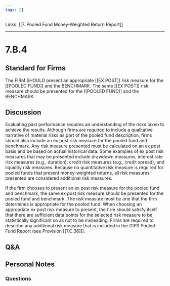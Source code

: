 ```yaml
---
tags: []
---
```

Links: [[7. Pooled Fund Money-Weighted Return Report]]
___
# 7.B.4
## Standard for Firms
The FIRM SHOULD present an appropriate [[EX POST]] risk measure for the [[POOLED FUND]] and the BENCHMARK. The same [[EX POST]] risk measure should be presented for the [[POOLED FUND]] and the BENCHMARK.
## Discussion
Evaluating past performance requires an understanding of the risks taken to achieve the results. Although firms are required to include a qualitative narrative of material risks as part of the pooled fund description, firms should also include an ex post risk measure for the pooled fund and benchmark. Any risk measure presented must be calculated on an ex post basis and be based on actual historical data. Some examples of ex post risk measures that may be presented include drawdown measures, interest rate risk measures (e.g., duration), credit risk measures (e.g., credit spread), and liquidity risk measures. Because no quantitative risk measure is required for pooled funds that present money-weighted returns, all risk measures presented are considered additional risk measures.

If the firm chooses to present an ex post risk measure for the pooled fund and benchmark, the same ex post risk measure should be presented for the pooled fund and benchmark. The risk measure must be one that the firm determines is appropriate for the pooled fund. When choosing an appropriate ex post risk measure to present, the firm should satisfy itself that there are sufficient data points for the selected risk measure to be statistically significant so as not to be misleading. Firms are required to describe any additional risk measure that is included in the GIPS Pooled Fund Report (see Provision [[7.C.36]]).
## Q&A

## Personal Notes

### Questions
